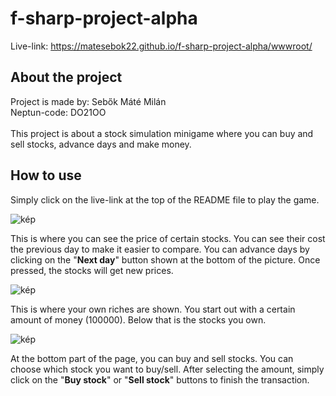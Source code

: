 # f-sharp-project-alpha

Live-link: https://matesebok22.github.io/f-sharp-project-alpha/wwwroot/

## About the project

Project is made by: Sebők Máté Milán
<br/>
Neptun-code: DO21OO
<br/><br/>
This project is about a stock simulation minigame where you can buy and sell stocks, advance days and make money.

## How to use

Simply click on the live-link at the top of the README file to play the game.

![kép](https://github.com/user-attachments/assets/275617fc-a257-4f52-812c-4cf458db0912)

This is where you can see the price of certain stocks. You can see their cost the previous day to make it easier to compare.
You can advance days by clicking on the "**Next day**" button shown at the bottom of the picture. Once pressed, the stocks will get new prices.

![kép](https://github.com/user-attachments/assets/d9c4f4e2-a7ab-4c57-a34a-6aed1f683f62)

This is where your own riches are shown. You start out with a certain amount of money (100000).
Below that is the stocks you own.

![kép](https://github.com/user-attachments/assets/c108c438-9f6d-4669-833b-b56300826de2)

At the bottom part of the page, you can buy and sell stocks.
You can choose which stock you want to buy/sell. After selecting the amount, simply click on the "**Buy stock**" or "**Sell stock**" buttons to finish the transaction.
